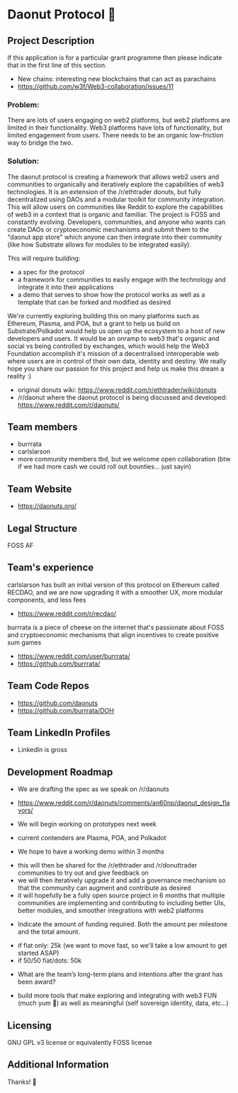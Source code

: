 # Daonut Protocol 🍩

## Project Description
If this application is for a particular grant programme then please indicate that in the first line of this section.
- New chains: interesting new blockchains that can act as parachains
- https://github.com/w3f/Web3-collaboration/issues/11

### Problem: 
There are lots of users engaging on web2 platforms, but web2 platforms are limited in their functionality. Web3 platforms have lots of functionality, but limited engagement from users. There needs to be an organic low-friction way to bridge the two.

### Solution:
The daonut protocol is creating a framework that allows web2 users and communities to organically and iteratively explore the capabilities of web3 technologies. It is an extension of the /r/ethtrader donuts, but fully decentralized using DAOs and a modular toolkit for community integration. This will allow users on communities like Reddit to explore the capabilities of web3 in a context that is organic and familiar. The project is FOSS and constantly evolving. Developers, communities, and anyone who wants can create DAOs or cryptoeconomic mechanisms and submit them to the "daonut app store" which anyone can then integrate into their community (like how Substrate allows for modules to be integrated easily).

This will require building:
- a spec for the protocol
- a framework for communities to easily engage with the technology and integrate it into their applications
- a demo that serves to show how the protocol works as well as a template that can be forked and modified as desired

We're currently exploring building this on many platforms such as Ethereum, Plasma, and POA, but a grant to help us build on Substrate/Polkadot would help us open up the ecosystem to a host of new developers and users. It would be an onramp to web3 that's organic and social vs being controlled by exchanges, which would help the Web3 Foundation accomplish it's mission of a decentralised interoperable web where users are in control of their own data, identity and destiny. We really hope you share our passion for this project and help us make this dream a reality :)
- original donuts wiki: https://www.reddit.com/r/ethtrader/wiki/donuts
- /r/daonut where the daonut protocol is being discussed and developed: https://www.reddit.com/r/daonuts/

## Team members
* burrrata
* carlslarson	
* more community members tbd, but we welcome open collaboration (btw if we had more cash we could roll out bounties... just sayin)

## Team Website	
* https://daonuts.org/

## Legal Structure 
FOSS AF

## Team's experience
carlslarson has built an initial version of this protocol on Ethereum called RECDAO, and we are now upgrading it with a smoother UX, more modular components, and less fees
- https://www.reddit.com/r/recdao/

burrrata is a piece of cheese on the internet that's passionate about FOSS and cryptoeconomic mechanisms that align incentives to create positive sum games
- https://www.reddit.com/user/burrrata/
- https://github.com/burrrata/


## Team Code Repos
* https://github.com/daonuts
* https://github.com/burrrata/DOH

## Team LinkedIn Profiles
* LinkedIn is gross 

## Development Roadmap

* We are drafting the spec as we speak on /r/daonuts 
- https://www.reddit.com/r/daonuts/comments/an60np/daonut_design_flavors/

* We will begin working on prototypes next week
- current contenders are Plasma, POA, and Polkadot

* We hope to have a working demo within 3 months
- this will then be shared for the /r/ethtrader and /r/donuttrader communities to try out and give feedback on
- we will then iteratively upgrade it and add a governance mechanism so that the community can augment and contribute as desired
- it will hopefully be a fully open source project in 6 months that multiple communities are implementing and contributing to including better UIs, better modules, and smoother integrations with web2 platforms

* Indicate the amount of funding required. Both the amount per milestone and the total amount.
- if fiat only: 25k (we want to move fast, so we'll take a low amount to get started ASAP)
- if 50/50 fiat/dots: 50k

* What are the team’s long-term plans and intentions after the grant has been award?
- build more tools that make exploring and integrating with web3 FUN (much yum 🍩) as well as meaningful (self sovereign identity, data, etc...)

## Licensing
GNU GPL v3 license or equivalently FOSS license

## Additional Information
Thanks! 🍩
